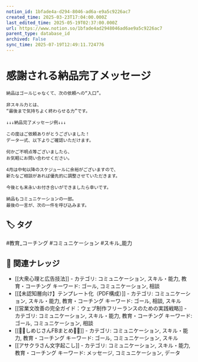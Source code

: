 ```yaml
---
notion_id: 1bfade4a-d294-8046-ad6a-e9a5c9226ac7
created_time: 2025-03-23T17:04:00.000Z
last_edited_time: 2025-05-19T02:37:00.000Z
url: https://www.notion.so/1bfade4ad2948046ad6ae9a5c9226ac7
parent_type: database_id
archived: False
sync_time: 2025-07-19T12:49:11.724776
---
```


# 感謝される納品完了メッセージ

```plain text
納品はゴールじゃなくて、次の依頼への“入口”。

非スキル力とは、
“最後まで気持ちよく終わらせる力”です。

↓↓↓納品完了メッセージ例↓↓↓

この度はご依頼ありがとうございました！
データ一式、以下よりご確認いただけます。

何かご不明点等ございましたら、
お気軽にお問い合わせください。

4月は中旬以降のスケジュールに余裕がございますので、
新たなご相談があれば優先的に調整させていただきます。

今後とも末永いお付き合いができましたら幸いです。

納品もコミュニケーションの一部。
最後の一言が、次の一件を呼び込みます。
```

## 🏷️ タグ
#教育_コーチング #コミュニケーション #スキル_能力

## 🔗 関連ナレッジ
- [[大衆心理と広告技法]] - カテゴリ: コミュニケーション, スキル・能力, 教育・コーチング キーワード: ゴール, コミュニケーション, 相談
- [[【未認知層向け】テンプレート化（PDF構成）]] - カテゴリ: コミュニケーション, スキル・能力, 教育・コーチング キーワード: ゴール, 相談, スキル
- [[営業文改善の完全ガイド：ウェブ制作フリーランスのための実践戦略]] - カテゴリ: コミュニケーション, スキル・能力, 教育・コーチング キーワード: ゴール, コミュニケーション, 相談
- [[💎🍄しめじさんFBまとめ🍄💎]] - カテゴリ: コミュニケーション, スキル・能力, 教育・コーチング キーワード: ゴール, コミュニケーション, スキル
- [[アサクラさん文字起こし]] - カテゴリ: コミュニケーション, スキル・能力, 教育・コーチング キーワード: メッセージ, コミュニケーション, データ
